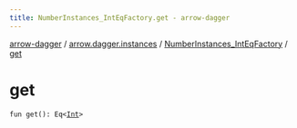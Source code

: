 ```yaml
---
title: NumberInstances_IntEqFactory.get - arrow-dagger
---
```


[arrow-dagger](../../index.html) / [arrow.dagger.instances](../index.html) / [NumberInstances_IntEqFactory](index.html) / [get](./get.html)

# get

`fun get(): Eq<`[`Int`](https://kotlinlang.org/api/latest/jvm/stdlib/kotlin/-int/index.html)`>`